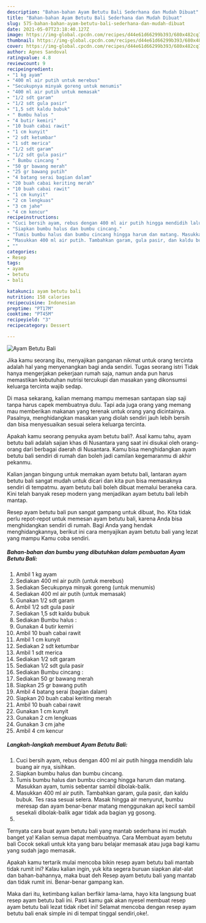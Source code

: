 ```yaml
---
description: "Bahan-bahan Ayam Betutu Bali Sederhana dan Mudah Dibuat"
title: "Bahan-bahan Ayam Betutu Bali Sederhana dan Mudah Dibuat"
slug: 575-bahan-bahan-ayam-betutu-bali-sederhana-dan-mudah-dibuat
date: 2021-05-07T23:18:40.127Z
image: https://img-global.cpcdn.com/recipes/d44e61d66299b393/680x482cq70/ayam-betutu-bali-foto-resep-utama.jpg
thumbnail: https://img-global.cpcdn.com/recipes/d44e61d66299b393/680x482cq70/ayam-betutu-bali-foto-resep-utama.jpg
cover: https://img-global.cpcdn.com/recipes/d44e61d66299b393/680x482cq70/ayam-betutu-bali-foto-resep-utama.jpg
author: Agnes Sandoval
ratingvalue: 4.8
reviewcount: 9
recipeingredient:
- "1 kg ayam"
- "400 ml air putih untuk merebus"
- "Secukupnya minyak goreng untuk menumis"
- "400 ml air putih untuk memasak"
- "1/2 sdt garam"
- "1/2 sdt gula pasir"
- "1,5 sdt kaldu bubuk"
- " Bumbu halus "
- "4 butir kemiri"
- "10 buah cabai rawit"
- "1 cm kunyit"
- "2 sdt ketumbar"
- "1 sdt merica"
- "1/2 sdt garam"
- "1/2 sdt gula pasir"
- " Bumbu cincang "
- "50 gr bawang merah"
- "25 gr bawang putih"
- "4 batang serai bagian dalam"
- "20 buah cabai keriting merah"
- "10 buah cabai rawit"
- "1 cm kunyit"
- "2 cm lengkuas"
- "3 cm jahe"
- "4 cm kencur"
recipeinstructions:
- "Cuci bersih ayam, rebus dengan 400 ml air putih hingga mendidih lalu buang air nya, sisihkan."
- "Siapkan bumbu halus dan bumbu cincang."
- "Tumis bumbu halus dan bumbu cincang hingga harum dan matang. Masukkan ayam, tumis sebentar sambil dibolak-balik."
- "Masukkan 400 ml air putih. Tambahkan garam, gula pasir, dan kaldu bubuk. Tes rasa sesuai selera. Masak hingga air menyurut, bumbu meresap dan ayam benar-benar matang menggunakan api kecil sambil sesekali dibolak-balik agar tidak ada bagian yg gosong."
- ""
categories:
- Resep
tags:
- ayam
- betutu
- bali

katakunci: ayam betutu bali 
nutrition: 158 calories
recipecuisine: Indonesian
preptime: "PT17M"
cooktime: "PT45M"
recipeyield: "3"
recipecategory: Dessert

---
```



![Ayam Betutu Bali](https://img-global.cpcdn.com/recipes/d44e61d66299b393/680x482cq70/ayam-betutu-bali-foto-resep-utama.jpg)

Jika kamu seorang ibu, menyajikan panganan nikmat untuk orang tercinta adalah hal yang menyenangkan bagi anda sendiri. Tugas seorang istri Tidak hanya mengerjakan pekerjaan rumah saja, namun anda pun harus memastikan kebutuhan nutrisi tercukupi dan masakan yang dikonsumsi keluarga tercinta wajib sedap.

Di masa  sekarang, kalian memang mampu memesan santapan siap saji tanpa harus capek membuatnya dulu. Tapi ada juga orang yang memang mau memberikan makanan yang terenak untuk orang yang dicintainya. Pasalnya, menghidangkan masakan yang diolah sendiri jauh lebih bersih dan bisa menyesuaikan sesuai selera keluarga tercinta. 



Apakah kamu seorang penyuka ayam betutu bali?. Asal kamu tahu, ayam betutu bali adalah sajian khas di Nusantara yang saat ini disukai oleh orang-orang dari berbagai daerah di Nusantara. Kamu bisa menghidangkan ayam betutu bali sendiri di rumah dan boleh jadi camilan kegemaranmu di akhir pekanmu.

Kalian jangan bingung untuk memakan ayam betutu bali, lantaran ayam betutu bali sangat mudah untuk dicari dan kita pun bisa memasaknya sendiri di tempatmu. ayam betutu bali boleh dibuat memalui beraneka cara. Kini telah banyak resep modern yang menjadikan ayam betutu bali lebih mantap.

Resep ayam betutu bali pun sangat gampang untuk dibuat, lho. Kita tidak perlu repot-repot untuk memesan ayam betutu bali, karena Anda bisa menghidangkan sendiri di rumah. Bagi Anda yang hendak menghidangkannya, berikut ini cara menyajikan ayam betutu bali yang lezat yang mampu Kamu coba sendiri.

<!--inarticleads1-->

##### Bahan-bahan dan bumbu yang dibutuhkan dalam pembuatan Ayam Betutu Bali:

1. Ambil 1 kg ayam
1. Sediakan 400 ml air putih (untuk merebus)
1. Sediakan Secukupnya minyak goreng (untuk menumis)
1. Sediakan 400 ml air putih (untuk memasak)
1. Gunakan 1/2 sdt garam
1. Ambil 1/2 sdt gula pasir
1. Sediakan 1,5 sdt kaldu bubuk
1. Sediakan  Bumbu halus :
1. Gunakan 4 butir kemiri
1. Ambil 10 buah cabai rawit
1. Ambil 1 cm kunyit
1. Sediakan 2 sdt ketumbar
1. Ambil 1 sdt merica
1. Sediakan 1/2 sdt garam
1. Sediakan 1/2 sdt gula pasir
1. Sediakan  Bumbu cincang :
1. Sediakan 50 gr bawang merah
1. Siapkan 25 gr bawang putih
1. Ambil 4 batang serai (bagian dalam)
1. Siapkan 20 buah cabai keriting merah
1. Ambil 10 buah cabai rawit
1. Gunakan 1 cm kunyit
1. Gunakan 2 cm lengkuas
1. Gunakan 3 cm jahe
1. Ambil 4 cm kencur




<!--inarticleads2-->

##### Langkah-langkah membuat Ayam Betutu Bali:

1. Cuci bersih ayam, rebus dengan 400 ml air putih hingga mendidih lalu buang air nya, sisihkan.
1. Siapkan bumbu halus dan bumbu cincang.
1. Tumis bumbu halus dan bumbu cincang hingga harum dan matang. Masukkan ayam, tumis sebentar sambil dibolak-balik.
1. Masukkan 400 ml air putih. Tambahkan garam, gula pasir, dan kaldu bubuk. Tes rasa sesuai selera. Masak hingga air menyurut, bumbu meresap dan ayam benar-benar matang menggunakan api kecil sambil sesekali dibolak-balik agar tidak ada bagian yg gosong.
1. 




Ternyata cara buat ayam betutu bali yang mantab sederhana ini mudah banget ya! Kalian semua dapat membuatnya. Cara Membuat ayam betutu bali Cocok sekali untuk kita yang baru belajar memasak atau juga bagi kamu yang sudah jago memasak.

Apakah kamu tertarik mulai mencoba bikin resep ayam betutu bali mantab tidak rumit ini? Kalau kalian ingin, yuk kita segera buruan siapkan alat-alat dan bahan-bahannya, maka buat deh Resep ayam betutu bali yang mantab dan tidak rumit ini. Benar-benar gampang kan. 

Maka dari itu, ketimbang kalian berfikir lama-lama, hayo kita langsung buat resep ayam betutu bali ini. Pasti kamu gak akan nyesel membuat resep ayam betutu bali lezat tidak ribet ini! Selamat mencoba dengan resep ayam betutu bali enak simple ini di tempat tinggal sendiri,oke!.

